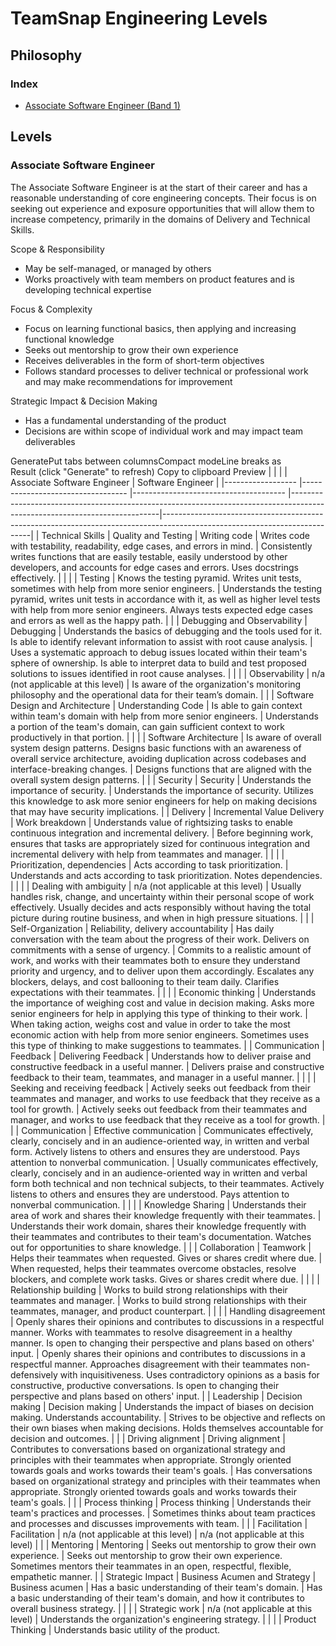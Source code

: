 # TeamSnap Engineering Levels

## Philosophy


### Index
 * [Associate Software Engineer (Band 1)](#SWE-IC1)

## Levels

<a id="SWE-IC1"></a>
### Associate Software Engineer

The Associate Software Engineer is at the start of their career and has a reasonable understanding of core engineering concepts. Their focus is on seeking out experience and exposure opportunities that will allow them to increase competency, primarily in the domains of Delivery and Technical Skills.

Scope & Responsibility
 * May be self-managed, or managed by others
 * Works proactively with team members on product features and is developing technical expertise

Focus & Complexity
 * Focus on learning functional basics, then applying and increasing functional knowledge 
 * Seeks out mentorship to grow their own experience
 * Receives deliverables in the form of short-term objectives
 * Follows standard processes to deliver technical or professional work and may make recommendations for improvement

Strategic Impact & Decision Making
 * Has a fundamental understanding of the product
 * Decisions are within scope of individual work and may impact team deliverables

 GeneratePut tabs between columnsCompact modeLine breaks as <br>
Result (click "Generate" to refresh) Copy to clipboard  Preview
|                  	|                                  	|                                      	| Associate Software Engineer                                                                                                                                                                                                   	| Software Engineer                                                                                                                                                                                                                                                                                                                 	|
|------------------	|----------------------------------	|--------------------------------------	|---------------------------------------------------------------------------------------------------------------------------|---------------------------------------------------------------------------------------------------------------------------|
| Technical Skills 	| Quality and Testing              	| Writing code                         	| Writes code with testability, readability, edge cases, and errors in mind.                                                                                                                                                    	| Consistently writes functions that are easily testable, easily understood by other developers, and accounts for edge cases and errors. Uses docstrings effectively.                                                                                                                                                               	|
|                  	|                                  	| Testing                              	| Knows the testing pyramid. Writes unit tests, sometimes with help from more senior engineers.                                                                                                                                 	| Understands the testing pyramid, writes unit tests in accordance with it, as well as higher level tests with help from more senior engineers. Always tests expected edge cases and errors as well as the happy path.                                                                                                              	|
|                  	| Debugging and Observability      	| Debugging                            	| Understands the basics of debugging and the tools used for it. Is able to identify relevant information to assist with root cause analysis.                                                                                   	| Uses a systematic approach to debug issues located within their team's sphere of ownership. Is able to interpret data to build and test proposed solutions to issues identified in root cause analyses.                                                                                                                           	|
|                  	|                                  	| Observability                        	| n/a (not applicable at this level)                                                                                                                                                                                            	| Is aware of the organization's monitoring philosophy and the operational data for their team’s domain.                                                                                                                                                                                                                            	|
|                  	| Software Design and Architecture 	| Understanding Code                   	| Is able to gain context within team's domain with help from more senior engineers.                                                                                                                                            	| Understands a portion of the team's domain, can gain sufficient context to work productively in that portion.                                                                                                                                                                                                                     	|
|                  	|                                  	| Software Architecture                	| Is aware of overall system design patterns. Designs basic functions with an awareness of overall service architecture, avoiding duplication across codebases and interface-breaking changes.                                  	| Designs functions that are aligned with the overall system design patterns.                                                                                                                                                                                                                                                       	|
|                  	| Security                         	| Security                             	| Understands the importance of security.                                                                                                                                                                                       	| Understands the importance of security. Utilizes this knowledge to ask more senior engineers for help on making decisions that may have security implications.                                                                                                                                                                    	|
| Delivery         	| Incremental Value Delivery       	| Work breakdown                       	| Understands value of rightsizing tasks to enable continuous integration and incremental delivery.                                                                                                                             	| Before beginning work, ensures that tasks are appropriately sized for continuous integration and incremental delivery with help from teammates and manager.                                                                                                                                                                       	|
|                  	|                                  	| Prioritization, dependencies         	| Acts according to task prioritization.                                                                                                                                                                                        	| Understands and acts according to task prioritization. Notes dependencies.                                                                                                                                                                                                                                                        	|
|                  	|                                  	| Dealing with ambiguity               	| n/a (not applicable at this level)                                                                                                                                                                                            	| Usually handles risk, change, and uncertainty within their personal scope of work effectively. Usually decides and acts responsibly without having the total picture during routine business, and when in high pressure situations.                                                                                               	|
|                  	| Self-Organization                	| Reliability, delivery accountability 	| Has daily conversation with the team about the progress of their work. Delivers on commitments with a sense of urgency.                                                                                                       	| Commits to a realistic amount of work, and works with their teammates both to ensure they understand priority and urgency, and to deliver upon them accordingly. Escalates any blockers, delays, and cost ballooning to their team daily. Clarifies expectations with their teammates.                                            	|
|                  	|                                  	| Economic thinking                    	| Understands the importance of weighing cost and value in decision making. Asks more senior engineers for help in applying this type of thinking to their work.                                                                	| When taking action, weighs cost and value in order to take the most economic action with help from more senior engineers. Sometimes uses this type of thinking to make suggestions to teammates.                                                                                                                                  	|
| Communication    	| Feedback                         	| Delivering Feedback                  	| Understands how to deliver praise and constructive feedback in a useful manner.                                                                                                                                               	| Delivers praise and constructive feedback to their team, teammates, and manager in a useful manner.                                                                                                                                                                                                                               	|
|                  	|                                  	| Seeking and receiving feedback       	| Actively seeks out feedback from their teammates and manager, and works to use feedback that they receive as a tool for growth.                                                                                               	| Actively seeks out feedback from their teammates and manager, and works to use feedback that they receive as a tool for growth.                                                                                                                                                                                                   	|
|                  	| Communication                    	| Effective communication              	| Communicates effectively, clearly, concisely and in an audience-oriented way, in written and verbal form. Actively listens to others and ensures they are understood. Pays attention to nonverbal communication.              	| Usually communicates effectively, clearly, concisely and in an audience-oriented way in written and verbal form both technical and non technical subjects, to their teammates. Actively listens to others and ensures they are understood. Pays attention to nonverbal communication.                                             	|
|                  	|                                  	| Knowledge Sharing                    	| Understands their area of work and shares their knowledge frequently with their teammates.                                                                                                                                    	| Understands their work domain, shares their knowledge frequently with their teammates and contributes to their team's documentation. Watches out for opportunities to share knowledge.                                                                                                                                            	|
|                  	| Collaboration                    	| Teamwork                             	| Helps their teammates when requested. Gives or shares credit where due.                                                                                                                                                       	| When requested, helps their teammates overcome obstacles, resolve blockers, and complete work tasks. Gives or shares credit where due.                                                                                                                                                                                            	|
|                  	|                                  	| Relationship building                	| Works to build strong relationships with their teammates and manager.                                                                                                                                                         	| Works to build strong relationships with their teammates, manager, and product counterpart.                                                                                                                                                                                                                                       	|
|                  	|                                  	| Handling disagreement                	| Openly shares their opinions and contributes to discussions in a respectful manner. Works with teammates to resolve disagreement in a healthy manner. Is open to changing their perspective and plans based on others' input. 	| Openly shares their opinions and contributes to discussions in a respectful manner. Approaches disagreement with their teammates non-defensively with inquisitiveness. Uses contradictory opinions as a basis for constructive, productive conversations. Is open to changing their perspective and plans based on others' input. 	|
| Leadership       	| Decision making                  	| Decision making                      	| Understands the impact of biases on decision making. Understands accountability.                                                                                                                                              	| Strives to be objective and reflects on their own biases when making decisions. Holds themselves accountable for decision and outcomes.                                                                                                                                                                                           	|
|                  	| Driving alignment                	| Driving alignment                    	| Contributes to conversations based on organizational strategy and principles with their teammates when appropriate. Strongly oriented towards goals and works towards their team's goals.                                     	| Has conversations based on organizational strategy and principles with their teammates when appropriate. Strongly oriented towards goals and works towards their team's goals.                                                                                                                                                    	|
|                  	| Process thinking                 	| Process thinking                     	| Understands their team's practices and processes.                                                                                                                                                                             	| Sometimes thinks about team practices and processes and discusses improvements with team.                                                                                                                                                                                                                                         	|
|                  	| Facilitation                     	| Facilitation                         	| n/a (not applicable at this level)                                                                                                                                                                                            	| n/a (not applicable at this level)                                                                                                                                                                                                                                                                                                	|
|                  	| Mentoring                        	| Mentoring                            	| Seeks out mentorship to grow their own experience.                                                                                                                                                                            	| Seeks out mentorship to grow their own experience. Sometimes mentors their teammates in an open, respectful, flexible, empathetic manner.                                                                                                                                                                                         	|
| Strategic Impact 	| Business Acumen and Strategy     	| Business acumen                      	| Has a basic understanding of their team's domain.                                                                                                                                                                             	| Has a basic understanding of their team's domain, and how it contributes to overall business strategy.                                                                                                                                                                                                                            	|
|                  	|                                  	| Strategic work                       	| n/a (not applicable at this level)                                                                                                                                                                                            	| Understands the organization's engineering strategy.                                                                                                                                                                                                                                                                              	|
|                  	|                                  	| Product Thinking                     	| Understands basic utility of the product.            
